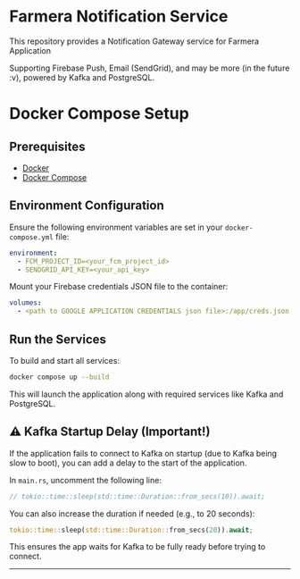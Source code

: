 # Farmera Notification Service

This repository provides a Notification Gateway service for Farmera Application

Supporting Firebase Push, Email (SendGrid), and may be more (in the future :v), powered by Kafka and PostgreSQL.

# Docker Compose Setup

## Prerequisites

- [Docker](https://www.docker.com/)
- [Docker Compose](https://docs.docker.com/compose/)

## Environment Configuration

Ensure the following environment variables are set in your `docker-compose.yml` file:

```yaml
environment:
  - FCM_PROJECT_ID=<your_fcm_project_id>
  - SENDGRID_API_KEY=<your_api_key>
```

Mount your Firebase credentials JSON file to the container:

```yaml
volumes:
  - <path to GOOGLE APPLICATION CREDENTIALS json file>:/app/creds.json
```

## Run the Services

To build and start all services:

```bash
docker compose up --build
```

This will launch the application along with required services like Kafka and PostgreSQL.

## ⚠️ Kafka Startup Delay (Important!)

If the application fails to connect to Kafka on startup (due to Kafka being slow to boot), you can add a delay to the start of the application.

In `main.rs`, uncomment the following line:

```rust
// tokio::time::sleep(std::time::Duration::from_secs(10)).await;
```

You can also increase the duration if needed (e.g., to 20 seconds):

```rust
tokio::time::sleep(std::time::Duration::from_secs(20)).await;
```

This ensures the app waits for Kafka to be fully ready before trying to connect.

---
